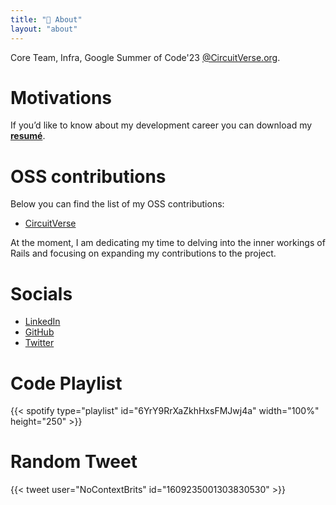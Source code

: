 ```yaml
---
title: "📙 About"
layout: "about"
---
```


Core Team, Infra, Google Summer of Code'23 [@CircuitVerse.org](https://circuitverse.org/).

# Motivations

If you’d like to know about my development career you can download my [**resumé**](/assets/vaibhav_upreti_resume.pdf).

# OSS contributions

Below you can find the list of my OSS contributions:
- [CircuitVerse](https://github.com/CircuitVerse/CircuitVerse/commits?author=VaibhavUpreti)

At the moment, I am dedicating my time to delving into the inner workings of Rails and focusing on expanding my contributions to the project.

# Socials
- [LinkedIn](https://www.linkedin.com/in/vaibhav-upreti/) 
- [GitHub](https://github.com/VaibhavUpreti) 
- [Twitter](https://twitter.com/vaibhav__upreti) 

# Code Playlist
{{< spotify type="playlist" id="6YrY9RrXaZkhHxsFMJwj4a" width="100%" height="250" >}}

# Random Tweet
{{< tweet user="NoContextBrits" id="1609235001303830530" >}}
